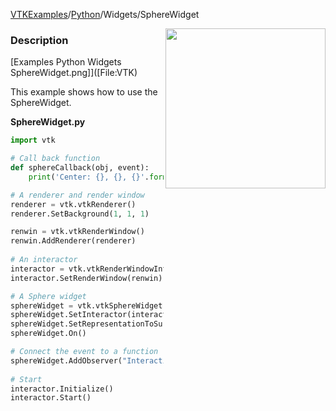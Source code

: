 [VTKExamples](/home/)/[Python](/Python)/Widgets/SphereWidget

<img align="right" src="https://github.com/lorensen/VTKExamples/blob/gh-pages/Testing/Baseline/Widgets/TestSphereWidget.png?raw=true" width="256" />

### Description
[Examples Python Widgets SphereWidget.png]]([File:VTK)

This example shows how to use the SphereWidget.

**SphereWidget.py**
```python
import vtk

# Call back function
def sphereCallback(obj, event):
    print('Center: {}, {}, {}'.format(*obj.GetCenter()))

# A renderer and render window
renderer = vtk.vtkRenderer()
renderer.SetBackground(1, 1, 1)

renwin = vtk.vtkRenderWindow()
renwin.AddRenderer(renderer)
 
# An interactor
interactor = vtk.vtkRenderWindowInteractor()
interactor.SetRenderWindow(renwin)

# A Sphere widget
sphereWidget = vtk.vtkSphereWidget()
sphereWidget.SetInteractor(interactor)
sphereWidget.SetRepresentationToSurface()
sphereWidget.On()

# Connect the event to a function
sphereWidget.AddObserver("InteractionEvent", sphereCallback)
 
# Start
interactor.Initialize()
interactor.Start()
```
